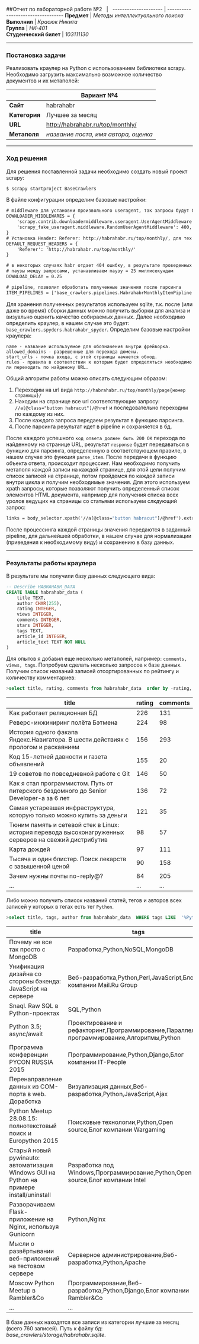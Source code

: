 ##Отчет по лабораторной работе №2
&nbsp; | &nbsp;
 --------------------- | ---------------------------------- 
**Предмет**            | *Методы интеллектуального поиска*   
**Выполнил**           | *Красюк Никита*                    
**Группа**             | *НК-401*                           
**Студенческий билет** | *103111130*  
                      
---------------------------------------------------------------------
### Постановка задачи
Реализовать краулер на Python с использованием библиотеки scrapy. Необходимо загрузить максимально возможное количество 
документов и их метаполей:  

&nbsp; | Вариант №4
 ------------------ | ----------------------------------- 
**Cайт**            | habrahabr                           
**Категория**       | Лучшее за месяц                     
**URL**             | http://habrahabr.ru/top/monthly/    
**Метаполя**        | *название поста, имя автора, оценка*

---------------------------------------------------------------------
### Ход решения
Для решения поставленной задачи необходимо создать новый проект scrapy:
```bash
$ scrapy startproject BaseCrawlers 
```
В файле конфигурации определим базовые настройки:
```python2.7
# middleware для установки произвольного useragent, так запросы будут больше похожи на запросы от настоящего человека
DOWNLOADER_MIDDLEWARES = {
    'scrapy.contrib.downloadermiddleware.useragent.UserAgentMiddleware': None,
    'scrapy_fake_useragent.middleware.RandomUserAgentMiddleware': 400,
}
# Установка Header: Referer: http://habrahabr.ru/top/monthly/, для тех же целей
DEFAULT_REQUEST_HEADERS = {
    'Referer': 'http://habrahabr.ru/top/monthly/'
}

# в некоторых случаях habr отдает 404 ошибку, в результате проведенных опытов, оказалось, что это связано с отсутствием
# паузы между запросами, устанавливаем паузу = 25 миллисекундам
DOWNLOAD_DELAY = 0.25

# pipeline, позволит обработать полученные значения после парсинга
ITEM_PIPELINES = ['base_crawlers.pipelines.HabrahabrMonthlyItemPipline']
```
Для хранения полученных результатов используем sqlite, т.к. после (или даже во время) сборки данных
можно получить выборки для анализа и визуально оценить качество собираемых данных. Далее необходимо определить краулер, 
в нашем случае это будет: ```base_crawlers.spyders.habrahabr_spyder```. Определим базовые настройки краулера:  
```
name - название используемое для обозначения внутри фрейворка.
allowed_domains - разрешенные для перехода домены.
start_urls - точка входа, с этой страницы начнется обход.
rules - правила в соответствии к которым будет определяться необходимо ли переходить по найденому URL.
```

Общий алгоритм работы можно описать следующим образом:

1. Переходим на url вида ```http://habrahabr.ru/top/monthly/page{номер страницы}/```
2. Находим на странице все url соответствующие запросу: ```//a[@class="button habracut"]/@href``` и последовательно переходим по каждому из них.
3. После каждого запроса передаем результат в функцию парсинга.
4. После парсинга результат идет в pipeline и сохраняется в бд.

После каждого успешного ```код ответа должен быть 200 OK``` перехода по найденному на странице URL, результат
```response``` будет передаваться в функцию для парсинга, определенную в соответствующем правиле, в нашем случае это
функция ```parse_item```. После передачи в функцию объекта ответа, происходит процессинг. Нам необходимо получить
метаполя каждой записи на каждой странице, для этой цели получим список записей на странице, потом пройдемся по каждой
записи внутри цикла и получим необходимые значения. Для этого используем xpath запросы, которые позволяют 
получить определенный список элементов HTML документа, например для получения списка всех уролов ведущих на страницы со
статьями используем слкдующий запрос:  
```python2.7
links = body_selector.xpath('//a[@class="button habracut"]/@href').extract()
```
После процессинга каждой страницы значения передаются в заданный pipeline, для дальнейшей обработки, в нашем случае
для нормализации (приведения к необходимому виду) и сохранению в базу данных.

---------------------------------------------------------------------
### Результаты работы краулера

В результате мы получили базу данных следующего вида:  
```sql
-- Describe HABRAHABR_DATA
CREATE TABLE habrahabr_data (
    title TEXT,
    author CHAR(255),
    rating INTEGER,
    views INTEGER,
    comments INTEGER,
    stars INTEGER,
    tags TEXT,
    article_id INTEGER,
    article_text TEXT NOT NULL
)

```

Для опытов я добавил еще несколько метаполей, например: ```comments, views, tags```. Попробуем
сделать несколько запросов к базе данных. Получим список названий записей отсортированных по рейтингу и
количеству комментариев:
 
```sql
>select title, rating, comments from habrahabr_data  order by -rating, -comments;
```
title                                                                                                 | rating |comments
 ---------------------------------------------------------------------------------------------------- | -----  | ------- 
Как работает реляционная БД | 226 | 131
Реверс-инжиниринг полёта Бэтмена | 224 | 98
История одного факапа Яндекс.Навигатора. В шести действиях с прологом и раскаянием | 156 | 293
Код 15-летней давности и газета объявлений | 155 | 20
19 советов по повседневной работе с Git | 146 | 50
Как я стал программистом. Путь от питерского бездомного до Senior Developer-а за 6 лет | 136 | 72
Самая устаревшая инфраструктура, которую только можно купить за деньги | 121 | 35
Тюним память и сетевой стек в Linux: история перевода высоконагруженных серверов на свежий дистрибутив | 98 | 57
Карта дождей | 97 | 111
Тысяча и один блистер. Поиск лекарств с завышенной ценой | 90 | 158
Зачем нужны почты no-reply@? | 84 | 205
... | ... | ...
 
Либо можно получить список названий статей, тегов и авторов всех записей у которых в тегах есть тег ```Python```.   
 
```sql
>select title, tags, author from habrahabr_data  WHERE tags LIKE  '%Python%';
```

title                                                                     | tags                                                                                       | author  
------------------------------------------------------------------------- | ------------------------------------------------------------------------------------------ | -----------  
Почему не все так просто с MongoDB | Разработка,Python,NoSQL,MongoDB | @StraNNikk
Унификация дизайна со стороны бэкенда: JavaScript на сервере |  Веб-разработка,Python,Perl,JavaScript,Блог компании Mail.Ru Group |  @bekbulatov
Snaql. Raw SQL в Python-проектах |  SQL,Python |  @artifex
Python 3.5; async/await |  Проектирование и рефакторинг,Программирование,Параллельное программирование,Алгоритмы,Python |  @Alesh
Программа конференции PYCON RUSSIA 2015 |  Программирование,Python,Django,Блог компании IT-People |  @shulyndina
Перенаправление данных из COM-порта в web. Доработка |  Визуализация данных,Веб-разработка,Python,JavaScript,Ajax |  @alguryanow
Python Meetup 28.08.15: полнотекстовый поиск и Europython 2015 |  Поисковые технологии,Python,Open source,Блог компании Wargaming |  @Wargaming
Старый новый pywinauto: автоматизация Windows GUI на Python на примере install/uninstall |  Разработка под Windows,Программирование,Python,Open source,Блог компании Intel  | @vasily-v-ryabov
Разворачиваем Flask-приложение на Nginx, используя Gunicorn |  Python,Nginx |  @VladimirPesterev
Мысли о развёртывании веб-приложений на тестовом сервере  | Серверное администрирование,Веб-разработка,Python,Apache |  @Tanner
Moscow Python Meetup в Rambler&Co |  Программирование,Веб-разработка,Python,Django,Блог компании Rambler&Co |  @defmethod
...|...|... 

В базе данных находятся все записи из категории лучшие за месяц (всего 760 записей). Путь к файлу бд:
*base_crawlers/storage/habrahabr.sqlite*.
  
